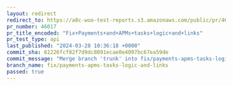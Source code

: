 ```yaml
---
layout: redirect
redirect_to: https://a8c-woo-test-reports.s3.amazonaws.com/public/pr/46017/api/index.html
pr_number: 46017
pr_title_encoded: "Fix+Payments+and+APMs+tasks+logic+and+links"
pr_test_type: api
last_published: "2024-03-28 10:36:18 +0000"
commit_sha: 61226fcf82f7d9dc8091ecae0e4097bc67ea59de
commit_message: "Merge branch 'trunk' into fix/payments-apms-tasks-logic-and-links"
branch_name: fix/payments-apms-tasks-logic-and-links
passed: true
---
```

